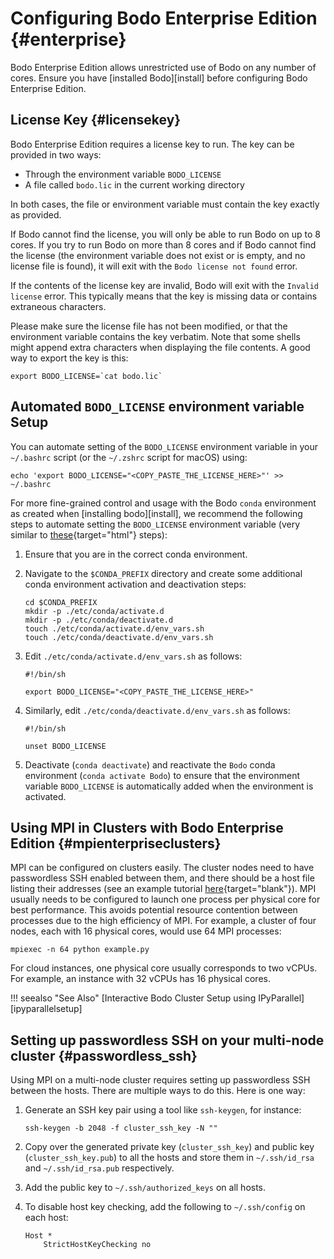 # Configuring Bodo Enterprise Edition {#enterprise}

Bodo Enterprise Edition allows unrestricted use of Bodo on any number of
cores. Ensure you have [installed Bodo][install]
before configuring Bodo Enterprise Edition.

## License Key {#licensekey}

Bodo Enterprise Edition requires a license key to run. The key can be
provided in two ways:

- Through the environment variable `BODO_LICENSE`
- A file called `bodo.lic` in the current working directory

In both cases, the file or environment variable must contain the key
exactly as provided.

If Bodo cannot find the license, you will only be able to run
Bodo on up to 8 cores. If you try to run Bodo on more than 8 cores and
if Bodo cannot find the license (the environment variable does not exist
or is empty, and no license file is found), it will exit with the
`Bodo license not found` error.

[todo]: <> (add an example to show Bodo license not found error)

If the contents of the license key are invalid, Bodo will exit with the `Invalid license`
error. This typically means that the key is missing data or contains
extraneous characters.
 
Please make sure the license file has not been
modified, or that the environment variable contains the key verbatim.
Note that some shells might append extra characters when displaying the
file contents. A good way to export the key is this:

```shell
export BODO_LICENSE=`cat bodo.lic`
```

## Automated `BODO_LICENSE` environment variable Setup

You can automate setting of the `BODO_LICENSE` environment variable in
your `~/.bashrc` script (or the `~/.zshrc` script for macOS) using:

```shell
echo 'export BODO_LICENSE="<COPY_PASTE_THE_LICENSE_HERE>"' >> ~/.bashrc
```

For more fine-grained control and usage with the Bodo `conda`
environment as created when [installing bodo][install],
we recommend the following steps to automate setting the `BODO_LICENSE`
environment variable (very similar to
[these](https://docs.conda.io/projects/conda/en/latest/user-guide/tasks/manage-environments.html#macos-and-linux){target="html"}
steps):

1.  Ensure that you are in the correct conda environment.

2.  Navigate to the `$CONDA_PREFIX` directory and create some additional
    conda environment activation and deactivation steps:
    
    ```shell
    cd $CONDA_PREFIX
    mkdir -p ./etc/conda/activate.d
    mkdir -p ./etc/conda/deactivate.d
    touch ./etc/conda/activate.d/env_vars.sh
    touch ./etc/conda/deactivate.d/env_vars.sh
    ```
    
3.  Edit `./etc/conda/activate.d/env_vars.sh` as follows:

    ```shell
    #!/bin/sh 
      
    export BODO_LICENSE="<COPY_PASTE_THE_LICENSE_HERE>"
    ```

4.  Similarly, edit `./etc/conda/deactivate.d/env_vars.sh` as follows:
 
    ```shell
    #!/bin/sh

    unset BODO_LICENSE
    ```
    
5.  Deactivate (`conda deactivate`) and reactivate the `Bodo` conda
    environment (`conda activate Bodo`) to ensure that the environment
    variable `BODO_LICENSE` is automatically added when the environment
    is activated.

## Using MPI in Clusters with Bodo Enterprise Edition {#mpienterpriseclusters}

MPI can be configured on clusters easily. The cluster nodes need to have
passwordless SSH enabled between them, and there should be a host file
listing their addresses (see an example tutorial
[here](https://mpitutorial.com/tutorials/running-an-mpi-cluster-within-a-lan/){target="blank"}).
MPI usually needs to be configured to launch one
process per physical core for best performance. This avoids potential resource contention
between processes due to the high efficiency of MPI. For example, a
cluster of four nodes, each with 16 physical cores, would use 64 MPI
processes:

```shell
mpiexec -n 64 python example.py
```

For cloud instances, one physical core usually corresponds to two vCPUs.
For example, an instance with 32 vCPUs has 16 physical cores.

!!! seealso "See Also"
    [Interactive Bodo Cluster Setup using IPyParallel][ipyparallelsetup]

## Setting up passwordless SSH on your multi-node cluster {#passwordless_ssh}

Using MPI on a multi-node cluster requires setting up passwordless SSH
between the hosts. There are multiple ways to do this. Here is one way:

1.  Generate an SSH key pair using a tool like `ssh-keygen`, for
    instance:
    
    ```shell
    ssh-keygen -b 2048 -f cluster_ssh_key -N ""
    ```
    
2.  Copy over the generated private key (`cluster_ssh_key`) and public key (`cluster_ssh_key.pub`) to all the hosts and 
    store them in `~/.ssh/id_rsa` and `~/.ssh/id_rsa.pub` respectively.

3.  Add the public key to `~/.ssh/authorized_keys` on all hosts.

4.  To disable host key checking, add the following to `~/.ssh/config`
    on each host:

    ```shell
    Host *
        StrictHostKeyChecking no
    ```
    
[comment]: <> (Autorefs to [install] and [ipyparallelsetup] will be populated once those sections are added)
[todo]: <> (Modify/remove comment above as [install] and [ipyparallelsetup] sections are added)